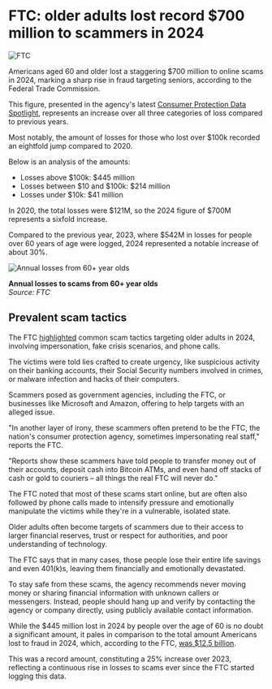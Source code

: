 # FTC: older adults lost record $700 million to scammers in 2024

![FTC](https://www.bleepstatic.com/content/hl-images/2022/02/23/FTC.jpg)

Americans aged 60 and older lost a staggering $700 million to online scams in 2024, marking a sharp rise in fraud targeting seniors, according to the Federal Trade Commission.

This figure, presented in the agency's latest [Consumer Protection Data Spotlight](https://www.ftc.gov/news-events/data-visualizations/data-spotlight/2025/08/false-alarm-real-scam-how-scammers-are-stealing-older-adults-life-savings), represents an increase over all three categories of loss compared to previous years.

Most notably, the amount of losses for those who lost over $100k recorded an eightfold jump compared to 2020.

Below is an analysis of the amounts:

* Losses above $100k: $445 million
* Losses between $10 and $100k: $214 million
* Losses under $10k: $41 million

In 2020, the total losses were $121M, so the 2024 figure of $700M represents a sixfold increase.

Compared to the previous year, 2023, where $542M in losses for people over 60 years of age were logged, 2024 represented a notable increase of about 30%.

![Annual losses from 60+ year olds](https://www.bleepstatic.com/images/news/u/1220909/2025/August/diagram.jpg)

**Annual losses to scams from 60+ year olds**  
_Source: FTC_

## Prevalent scam tactics

The FTC [highlighted](https://www.ftc.gov/news-events/news/press-releases/2025/08/ftc-data-show-more-four-fold-increase-reports-impersonation-scammers-stealing-tens-even-hundreds) common scam tactics targeting older adults in 2024, involving impersonation, fake crisis scenarios, and phone calls.

The victims were told lies crafted to create urgency, like suspicious activity on their banking accounts, their Social Security numbers involved in crimes, or malware infection and hacks of their computers.

Scammers posed as government agencies, including the FTC, or businesses like Microsoft and Amazon, offering to help targets with an alleged issue.

"In another layer of irony, these scammers often pretend to be the FTC, the nation's consumer protection agency, sometimes impersonating real staff," reports the FTC.

"Reports show these scammers have told people to transfer money out of their accounts, deposit cash into Bitcoin ATMs, and even hand off stacks of cash or gold to couriers – all things the real FTC will never do."

The FTC noted that most of these scams start online, but are often also followed by phone calls made to intensify pressure and emotionally manipulate the victims while they're in a vulnerable, isolated state.

Older adults often become targets of scammers due to their access to larger financial reserves, trust or respect for authorities, and poor understanding of technology.

The FTC says that in many cases, those people lose their entire life savings and even 401(k)s, leaving them financially and emotionally devastated.

To stay safe from these scams, the agency recommends never moving money or sharing financial information with unknown callers or messengers. Instead, people should hang up and verify by contacting the agency or company directly, using publicly available contact information.

While the $445 million lost in 2024 by people over the age of 60 is no doubt a significant amount, it pales in comparison to the total amount Americans lost to fraud in 2024, which, according to the FTC, [was $12.5 billion](https://www.bleepingcomputer.com/news/security/us-govt-says-americans-lost-record-125-billion-to-fraud-in-2024/).

This was a record amount, constituting a 25% increase over 2023, reflecting a continuous rise in losses to scams ever since the FTC started logging this data.